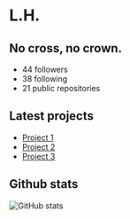 # L.H.

## No cross, no crown.

- 44 followers
- 38 following
- 21 public repositories

## Latest projects

- [Project 1](https://github.com/user/project-1)
- [Project 2](https://github.com/user/project-2)
- [Project 3](https://github.com/user/project-3)

## Github stats

<img src="https://github-readme-stats.vercel.app/api?username=YiJhu&show_icons=true&theme=radical" alt="GitHub stats"/>
